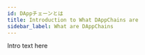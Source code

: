 ```yaml
---
id: DAppチェーンとは
title: Introduction to What DAppChains are
sidebar_label: What are DAppChains
---
```

Intro text here